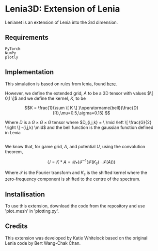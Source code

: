 # **Lenia3D**: Extension of Lenia

Lenianet is an extension of Lenia into the 3rd dimension. 
## **Requirements**

    PyTorch
    NumPy
    plotly
    
## 

## **Implementation**

This simulation is based on rules from lenia, found [here](https://en.wikipedia.org/wiki/Lenia).


However, we define the extended grid, $A$ to be a 3D tensor with values $\[ 0,1 \]$  and we define the kernel, $K$, to be

$$K = \frac{1}{\sum \[ K \] }\operatorname{bell}(\frac{D}{R},\mu=0.5,\sigma=0.15) $$

Where $D$ is a $G \times G \times G$ tensor where $D_{i,j,k} = \  \mid \left \[ \frac{G}{2} \right \] -(i,j,k) \mid$ and the bell function is the gaussian function defined in Lenia
## 
We know that, for game grid, $A$, and potential $U$, using the convolution theorem,

$$U = K * A = \mathcal{Re}\left( \mathcal{F^{-1}} \left( \mathcal{F}(K_s) \cdot \mathcal{F}(A) \right) \right) $$

Where $\mathcal{F}$ is the Fourier transform and $K_s$ is the shifted kernel where the zero-frequency component is shifted to the centre of the spectrum.
## **Installisation**

To use this extension, download the code from the repository and use 'plot_mesh' in 'plotting.py'. 
## **Credits**

This extension was developed by Katie Whitelock based on the original Lenia code by Bert Wang-Chak Chan.

